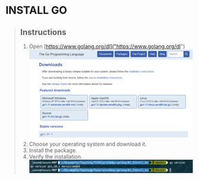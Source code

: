 # INSTALL GO

> ## Instructions
> 1. Open [https://www.golang.org/dl]("https://www.golang.org/dl")
> ![](https://raw.githubusercontent.com/3lackrush/easy-golang/master/Assets/01_Install_Go_assets/dl_go.png)
> 2. Choose your operating system and download it.
> 3. Install the package.
> 4. Verify the installation.
> ![](https://raw.githubusercontent.com/3lackrush/easy-golang/master/Assets/01_Install_Go_assets/02_Install_go.png)



